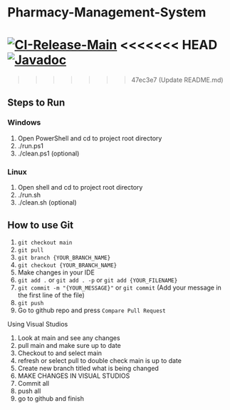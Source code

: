 # Pharmacy-Management-System
[![CI-Release-Main](https://github.com/fishmaniac/Pharmacy-Management-System/actions/workflows/build-docker-release.yml/badge.svg)](https://github.com/fishmaniac/Pharmacy-Management-System/actions/workflows/build-docker-release.yml)
<<<<<<< HEAD
[![Javadoc](https://img.shields.io/badge/JavaDoc-Online-green)](https://fishmaniac.github.io/Pharmacy-Management-System/)
=======
>>>>>>> 47ec3e7 (Update README.md)

## Steps to Run
### Windows
1. Open PowerShell and cd to project root directory
2. ./run.ps1
3. ./clean.ps1 (optional)
### Linux
1. Open shell and cd to project root directory
2. ./run.sh
3. ./clean.sh (optional)

## How to use Git
1. `git checkout main`
2. `git pull`
3. `git branch {YOUR_BRANCH_NAME}`
4. `git checkout {YOUR_BRANCH_NAME}`
5. Make changes in your IDE
6. `git add .` or `git add . -p` or `git add {YOUR_FILENAME}`
7. `git commit -m "{YOUR_MESSAGE}"` or `git commit` (Add your message in the first line of the file)
8. `git push`
9. Go to github repo and press `Compare Pull Request`

Using Visual Studios
1. Look at main and see any changes
2. pull main and make sure up to date
3. Checkout to and select main
4. refresh or select pull to double check main is up to date
5. Create new branch titled what is being changed
6. MAKE CHANGES IN VISUAL STUDIOS
7. Commit all
8. push all 
9. go to github and finish
